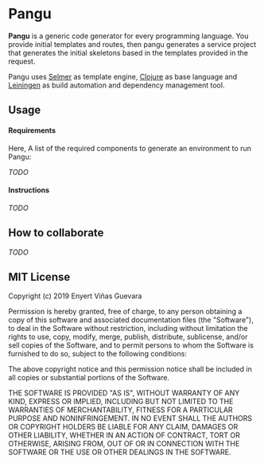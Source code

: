 # Pangu

**Pangu** is a generic code generator for every programming language. You provide
initial templates and routes, then pangu generates a service project that
generates the initial skeletons based in the templates provided in the request.

Pangu uses [Selmer](https://github.com/yogthos/Selmer) as template engine, 
[Clojure](https://clojure.org/) as base language 
and [Leiningen](https://leiningen.org/) as build automation and dependency
management tool.


## Usage

#### Requirements

Here, A list of the required components to generate an environment to run Pangu:

*TODO*

#### Instructions

*TODO*

## How to collaborate

*TODO*


## MIT License

Copyright (c) 2019 Enyert Viñas Guevara

Permission is hereby granted, free of charge, to any person obtaining a copy
of this software and associated documentation files (the "Software"), to deal
in the Software without restriction, including without limitation the rights
to use, copy, modify, merge, publish, distribute, sublicense, and/or sell
copies of the Software, and to permit persons to whom the Software is
furnished to do so, subject to the following conditions:

The above copyright notice and this permission notice shall be included in all
copies or substantial portions of the Software.

THE SOFTWARE IS PROVIDED "AS IS", WITHOUT WARRANTY OF ANY KIND, EXPRESS OR
IMPLIED, INCLUDING BUT NOT LIMITED TO THE WARRANTIES OF MERCHANTABILITY,
FITNESS FOR A PARTICULAR PURPOSE AND NONINFRINGEMENT. IN NO EVENT SHALL THE
AUTHORS OR COPYRIGHT HOLDERS BE LIABLE FOR ANY CLAIM, DAMAGES OR OTHER
LIABILITY, WHETHER IN AN ACTION OF CONTRACT, TORT OR OTHERWISE, ARISING FROM,
OUT OF OR IN CONNECTION WITH THE SOFTWARE OR THE USE OR OTHER DEALINGS IN THE
SOFTWARE.
